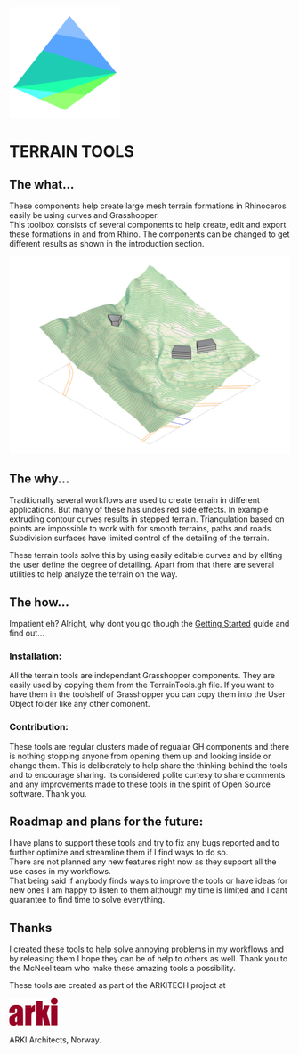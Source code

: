 <img alt="Terrain Tools Logo" width="200" src="https://github.com/ejnaren/terraintools/raw/master/Docs/Imgs/Terrain%20Tools%20Logo.png">

# TERRAIN TOOLS

## The what...
These components help create large mesh terrain formations in Rhinoceros easily be using curves and Grasshopper.  
This toolbox consists of several components to help create, edit and export these formations in and from Rhino. The components can be changed to get different results as shown in the introduction section.

![Terrain made from curves](https://github.com/ejnaren/terraintools/raw/master/Docs/Imgs/Generic%20Terrain.jpg)

## The why...
Traditionally several workflows are used to create terrain in different applications. But many of these has undesired side effects. In example extruding contour curves results in stepped terrain. Triangulation based on points are impossible to work with for smooth terrains, paths and roads. Subdivision surfaces have limited control of the detailing of the terrain.

These terrain tools solve this by using easily editable curves and by ellting the user define the degree of detailing.
Apart from that there are several utilities to help analyze the terrain on the way.

## The how...
Impatient eh? Alright, why dont you go though the [Getting Started](https://github.com/ejnaren/terraintools/wiki) guide and find out...

### Installation:
All the terrain tools are independant Grasshopper components. They are easily used by copying them from the TerrainTools.gh file. If you want to have them in the toolshelf of Grasshopper you can copy them into the User Object folder like any other comonent.

### Contribution:
These tools are regular clusters made of regualar GH components and there is nothing stopping anyone from opening them up and looking inside or change them. This is deliberately to help share the thinking behind the tools and to encourage sharing. Its considered polite curtesy to share comments and any improvements made to these tools in the spirit of Open Source software. Thank you.

## Roadmap and plans for the future:
I have plans to support these tools and try to fix any bugs reported and to further optimize and streamline them if I find ways to do so.  
There are not planned any new features right now as they support all the use cases in my workflows.  
That being said if anybody finds ways to improve the tools or have ideas for new ones I am happy to listen to them although my time is limited and I cant guarantee to find time to solve everything.

## Thanks
I created these tools to help solve annoying problems in my workflows and by releasing them I hope they can be of help to others as well. Thank you to the McNeel team who make these amazing tools a possibility.

These tools are created as part of the ARKITECH project at  

<img alt="ARKI architects Logo" height="50" src="https://github.com/ejnaren/terraintools/raw/master/Docs/Imgs/ARKI%20LOGO%20500px.png">  

ARKI Architects, Norway. 
